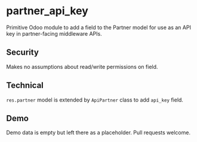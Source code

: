 # partner_api_key
Primitive Odoo module to add a field to the Partner model for use as an API key
in partner-facing middleware APIs.

## Security
Makes no assumptions about read/write permissions on field.

## Technical
`res.partner` model is extended by `ApiPartner` class to add `api_key` field.

## Demo
Demo data is empty but left there as a placeholder.  Pull requests welcome.
